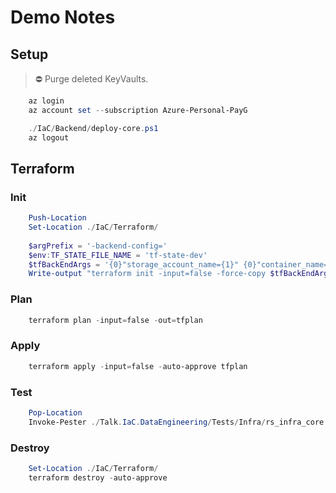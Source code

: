 # Demo Notes

## Setup

> ⛔️ Purge deleted KeyVaults.

```ps1
    az login  
    az account set --subscription Azure-Personal-PayG

    ./IaC/Backend/deploy-core.ps1
    az logout
```

## Terraform

### Init

```ps1
    Push-Location
    Set-Location ./IaC/Terraform/  
    
    $argPrefix = '-backend-config='
    $env:TF_STATE_FILE_NAME = 'tf-state-dev'
    $tfBackEndArgs = '{0}"storage_account_name={1}" {0}"container_name={2}" {0}"key={3}"' -f $argPrefix, $env:TF_STATE_BACKEND_STORAGE_ACCOUNT, $env:TF_STATE_BACKEND_STORAGE_ACCOUNT_CONTAINER, $env:TF_STATE_FILE_NAME
    Write-output "terraform init -input=false -force-copy $tfBackEndArgs"

```

### Plan

```ps1
    terraform plan -input=false -out=tfplan
```

### Apply

```ps1
    terraform apply -input=false -auto-approve tfplan
```

### Test

```ps1
    Pop-Location
    Invoke-Pester ./Talk.IaC.DataEngineering/Tests/Infra/rs_infra_core.Test.ps1 -Output Detailed
```

### Destroy

```ps1
    Set-Location ./IaC/Terraform/  
    terraform destroy -auto-approve
```
